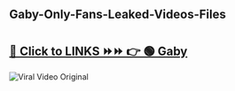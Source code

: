 
 ## Gaby-Only-Fans-Leaked-Videos-Files

# <h2><a href="https://mediaupload.pro?Gaby">🔗 Click to LINKS ⏩⏩ 👉 🟢 Gaby </a></h2>

<a href="https://mediaupload.pro?Gaby" rel="nofollow" data-target="animated-image.originalLink"><img src="https://i.ibb.co.com/xMMVF88/686577567.gif" alt="Viral Video Original" style="max-width: 100%; display: inline-block;" data-target="animated-image.originalImage"></a>